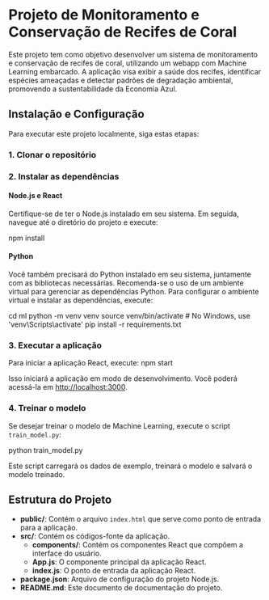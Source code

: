 # Projeto de Monitoramento e Conservação de Recifes de Coral

Este projeto tem como objetivo desenvolver um sistema de monitoramento e conservação de recifes de coral, utilizando um webapp com Machine Learning embarcado. A aplicação visa exibir a saúde dos recifes, identificar espécies ameaçadas e detectar padrões de degradação ambiental, promovendo a sustentabilidade da Economia Azul.

## Instalação e Configuração

Para executar este projeto localmente, siga estas etapas:

### 1. Clonar o repositório


### 2. Instalar as dependências

#### Node.js e React

Certifique-se de ter o Node.js instalado em seu sistema. Em seguida, navegue até o diretório do projeto e execute:

npm install


#### Python

Você também precisará do Python instalado em seu sistema, juntamente com as bibliotecas necessárias. Recomenda-se o uso de um ambiente virtual para gerenciar as dependências Python. Para configurar o ambiente virtual e instalar as dependências, execute:


cd ml
python -m venv venv
source venv/bin/activate   # No Windows, use 'venv\Scripts\activate'
pip install -r requirements.txt


### 3. Executar a aplicação

Para iniciar a aplicação React, execute:
npm start


Isso iniciará a aplicação em modo de desenvolvimento. Você poderá acessá-la em [http://localhost:3000](http://localhost:3000).

### 4. Treinar o modelo

Se desejar treinar o modelo de Machine Learning, execute o script `train_model.py`:

python train_model.py


Este script carregará os dados de exemplo, treinará o modelo e salvará o modelo treinado.

## Estrutura do Projeto

- **public/**: Contém o arquivo `index.html` que serve como ponto de entrada para a aplicação.
- **src/**: Contém os códigos-fonte da aplicação.
  - **components/**: Contém os componentes React que compõem a interface do usuário.
  - **App.js**: O componente principal da aplicação React.
  - **index.js**: O ponto de entrada da aplicação React.
- **package.json**: Arquivo de configuração do projeto Node.js.
- **README.md**: Este documento de documentação do projeto.